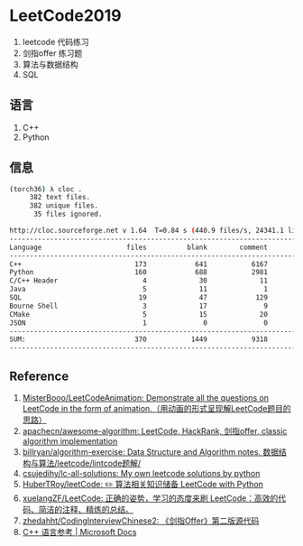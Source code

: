 # LeetCode2019

1. leetcode 代码练习
2. 剑指offer 练习题
3. 算法与数据结构
4. SQL

## 语言

1. C++
2. Python

## 信息

```bash
(torch36) λ cloc .
     382 text files.
     382 unique files.
      35 files ignored.

http://cloc.sourceforge.net v 1.64  T=0.84 s (440.9 files/s, 24341.1 lines/s)
-------------------------------------------------------------------------------
Language                     files          blank        comment           code
-------------------------------------------------------------------------------
C++                            173            641           6167           5497
Python                         160            688           2981           3620
C/C++ Header                     4             30             11            186
Java                             5             11              1            156
SQL                             19             47            129            111
Bourne Shell                     3             17              9             63
CMake                            5             15             20             22
JSON                             1              0              0              5
-------------------------------------------------------------------------------
SUM:                           370           1449           9318           9660
-------------------------------------------------------------------------------
```

## Reference
1. [MisterBooo/LeetCodeAnimation: Demonstrate all the questions on LeetCode in the form of animation.（用动画的形式呈现解LeetCode题目的思路）](https://github.com/MisterBooo/LeetCodeAnimation)
2. [apachecn/awesome-algorithm: LeetCode, HackRank, 剑指offer, classic algorithm implementation](https://github.com/apachecn/awesome-algorithm)
3. [billryan/algorithm-exercise: Data Structure and Algorithm notes. 数据结构与算法/leetcode/lintcode题解/](https://github.com/billryan/algorithm-exercise)
4. [csujedihy/lc-all-solutions: My own leetcode solutions by python](https://github.com/csujedihy/lc-all-solutions)
5. [HuberTRoy/leetCode: :pencil2: 算法相关知识储备 LeetCode with Python](https://github.com/HuberTRoy/leetCode)
6. [xuelangZF/LeetCode: 正确的姿势，学习的态度来刷 LeetCode：高效的代码、简洁的注释、精炼的总结。](https://github.com/xuelangZF/LeetCode)
7. [zhedahht/CodingInterviewChinese2: 《剑指Offer》第二版源代码](https://github.com/zhedahht/CodingInterviewChinese2)
8. [C++ 语言参考 | Microsoft Docs](https://docs.microsoft.com/zh-cn/cpp/cpp/cpp-language-reference?view=vs-2017)



